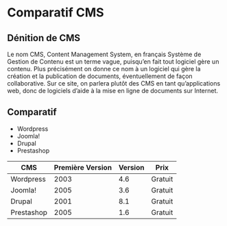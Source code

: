 # Comparatif CMS

## Dénition de CMS

Le nom CMS, Content Management System, en français Système de Gestion de Contenu est un terme vague, 
puisqu’en fait tout logiciel gère un contenu.
Plus précisément on donne ce nom à un logiciel qui gère la création et la publication de documents, éventuellement de façon collaborative.
Sur ce site, on parlera plutôt des CMS en tant qu’applications web, donc de logiciels d’aide à la mise en ligne de documents sur Internet.

## Comparatif

* Wordpress
* Joomla!
* Drupal
* Prestashop

| CMS  | Première Version  | Version  | Prix  |
|---|---|---|---|
| Wordpress | 2003   | 4.6  | Gratuit  |
| Joomla! | 2005  | 3.6  | Gratuit  |
| Drupal | 2001  | 8.1  |  Gratuit |
| Prestashop |  2005 | 1.6  | Gratuit  |


